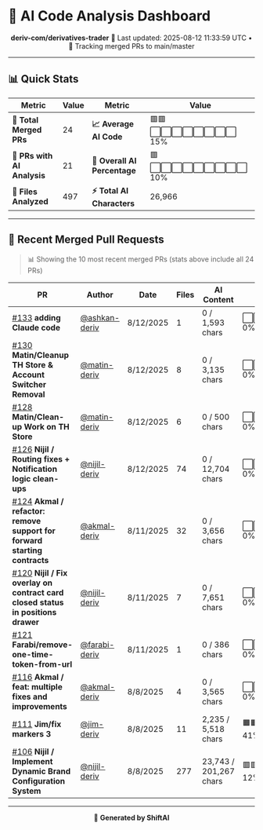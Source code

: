 # 🤖 AI Code Analysis Dashboard

<div align="center">

**deriv-com/derivatives-trader**
📅 Last updated: 2025-08-12 11:33:59 UTC • 🔄 Tracking merged PRs to main/master

</div>

---

## 📊 Quick Stats

| Metric                      | Value | Metric                       | Value                    |
| --------------------------- | ----- | ---------------------------- | ------------------------ |
| **📁 Total Merged PRs**     | 24    | **📈 Average AI Code**       | 🟥🟥⬜⬜⬜⬜⬜⬜⬜⬜ 15% |
| **🤖 PRs with AI Analysis** | 21    | **🎯 Overall AI Percentage** | 🟥⬜⬜⬜⬜⬜⬜⬜⬜⬜ 10% |
| **📄 Files Analyzed**       | 497   | **⚡ Total AI Characters**   | 26,966                   |

---

## 🚀 Recent Merged Pull Requests

> 📊 Showing the 10 most recent merged PRs (stats above include all 24 PRs)

| PR                                                                                   | Author                                           | Date      | Files | AI Content             | Percentage                         |
| ------------------------------------------------------------------------------------ | ------------------------------------------------ | --------- | ----- | ---------------------- | ---------------------------------- |
| [#133](#) **adding Claude code**                                                     | [@ashkan-deriv](https://github.com/ashkan-deriv) | 8/12/2025 | 1     | 0 / 1,593 chars        | ⬜⬜⬜⬜⬜⬜⬜⬜⬜⬜⬜⬜⬜⬜⬜ 0%  |
| [#130](#) **Matin/Cleanup TH Store & Account Switcher Removal**                      | [@matin-deriv](https://github.com/matin-deriv)   | 8/12/2025 | 8     | 0 / 3,135 chars        | ⬜⬜⬜⬜⬜⬜⬜⬜⬜⬜⬜⬜⬜⬜⬜ 0%  |
| [#128](#) **Matin/Clean-up Work on TH Store**                                        | [@matin-deriv](https://github.com/matin-deriv)   | 8/12/2025 | 6     | 0 / 500 chars          | ⬜⬜⬜⬜⬜⬜⬜⬜⬜⬜⬜⬜⬜⬜⬜ 0%  |
| [#126](#) **Nijil / Routing fixes + Notification logic clean-ups**                   | [@nijil-deriv](https://github.com/nijil-deriv)   | 8/12/2025 | 74    | 0 / 12,704 chars       | ⬜⬜⬜⬜⬜⬜⬜⬜⬜⬜⬜⬜⬜⬜⬜ 0%  |
| [#124](#) **Akmal / refactor: remove support for forward starting contracts**        | [@akmal-deriv](https://github.com/akmal-deriv)   | 8/11/2025 | 32    | 0 / 3,656 chars        | ⬜⬜⬜⬜⬜⬜⬜⬜⬜⬜⬜⬜⬜⬜⬜ 0%  |
| [#120](#) **Nijil / Fix overlay on contract card closed status in positions drawer** | [@nijil-deriv](https://github.com/nijil-deriv)   | 8/11/2025 | 7     | 0 / 7,651 chars        | ⬜⬜⬜⬜⬜⬜⬜⬜⬜⬜⬜⬜⬜⬜⬜ 0%  |
| [#121](#) **Farabi/remove-one-time-token-from-url**                                  | [@farabi-deriv](https://github.com/farabi-deriv) | 8/11/2025 | 1     | 0 / 386 chars          | ⬜⬜⬜⬜⬜⬜⬜⬜⬜⬜⬜⬜⬜⬜⬜ 0%  |
| [#116](#) **Akmal / feat: multiple fixes and improvements**                          | [@akmal-deriv](https://github.com/akmal-deriv)   | 8/8/2025  | 4     | 0 / 3,565 chars        | ⬜⬜⬜⬜⬜⬜⬜⬜⬜⬜⬜⬜⬜⬜⬜ 0%  |
| [#111](#) **Jim/fix markers 3**                                                      | [@jim-deriv](https://github.com/jim-deriv)       | 8/8/2025  | 11    | 2,235 / 5,518 chars    | 🟧🟧🟧🟧🟧🟧⬜⬜⬜⬜⬜⬜⬜⬜⬜ 41% |
| [#106](#) **Nijil / Implement Dynamic Brand Configuration System**                   | [@nijil-deriv](https://github.com/nijil-deriv)   | 8/8/2025  | 277   | 23,743 / 201,267 chars | 🟥🟥⬜⬜⬜⬜⬜⬜⬜⬜⬜⬜⬜⬜⬜ 12% |

---

<div align="center">

🚀 **Generated by ShiftAI**

</div>
